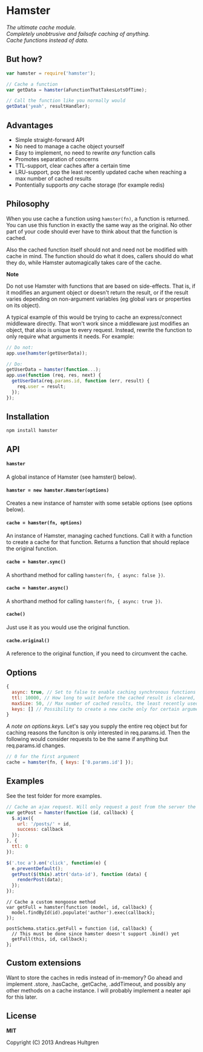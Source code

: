 # Hamster

_The ultimate cache module.  
Completely unobtrusive and failsafe caching of anything.  
Cache functions instead of data._


## But how?

```javascript
var hamster = require('hamster');

// Cache a function
var getData = hamster(aFunctionThatTakesLotsOfTime);

// Call the function like you normally would
getData('yeah', resultHandler);
```


## Advantages

* Simple straight-forward API
* No need to manage a cache object yourself
* Easy to implement, no need to rewrite _any_ function calls
* Promotes separation of concerns
* TTL-support, clear caches after a certain time
* LRU-support, pop the least recently updated cache when reaching a max number of cached results
* Pontentially supports _any_ cache storage (for example redis)


## Philosophy

When you use cache a function using `hamster(fn)`, a function is returned. You
can use this function in exactly the same way as the original. No other part of
your code should ever have to think about that the function is cached.

Also the cached function itself should not and need not be modified with cache
in mind. The function should do what it does, callers should do what they do,
while Hamster automagically takes care of the cache.

**Note**

Do not use Hamster with functions that are based on side-effects. That is, if 
it modifies an argument object or doesn't return the result, or if the result 
varies depending on non-argument variables (eg global vars or properties on its 
object).

A typical example of this would be trying to cache an express/connect middleware 
directly. That won't work since a middleware just modifies an object, that also
is unique to every request. Instead, rewrite the function to only require what
arguments it needs. For example:

```javascript
// Do not:
app.use(hamster(getUserData));

// Do:
getUserData = hamster(function...);
app.use(function (req, res, next) {
  getUserData(req.params.id, function (err, result) {
    req.user = result;
  });
});
```


## Installation

`npm install hamster`


## API

#### `hamster`

A global instance of Hamster (see hamster() below).

#### `hamster = new hamster.Hamster(options)`

Creates a new instance of hamster with some setable options (see options below).

#### `cache = hamster(fn, options)`

An instance of Hamster, managing cached functions. Call it with a function to
create a cache for that function. Returns a function that should replace the
original function.

#### `cache = hamster.sync()`

A shorthand method for calling `hamster(fn, { async: false })`.

#### `cache = hamster.async()`

A shorthand method for calling `hamster(fn, { async: true })`.

#### `cache()`

Just use it as you would use the original function.

#### `cache.original()`

A reference to the original function, if you need to circumvent the cache.


## Options

```javascript
{
  async: true, // Set to false to enable caching synchronous functions
  ttl: 10000, // How long to wait before the cached result is cleared, in milliseconds
  maxSize: 50, // Max number of cached results, the least recently used will be dropped when exeeding this limit
  keys: [] // Possibility to create a new cache only for certain arguments/properties
}
```

_A note on options.keys._ Let's say you supply the entire req object but for
caching reasons the funciton is only interested in req.params.id. Then the
following would consider requests to be the same if anything but req.params.id
changes.

```javascript
// 0 for the first argument
cache = hamster(fn, { keys: ['0.params.id'] });
```


## Examples

See the test folder for more examples.

```javascript
// Cache an ajax request. Will only request a post from the server the first time
var getPost = hamster(function (id, callback) {
  $.ajax({
    url: '/posts/' + id,
    success: callback
  });
}, {
  ttl: 0
});

$('.toc a').on('click', function(e) {
  e.preventDefault();
  getPost($(this).attr('data-id'), function (data) {
    renderPost(data);
  });
});
```

```javscript
// Cache a custom mongoose method
var getFull = hamster(function (model, id, callback) {
  model.findById(id).populate('author').exec(callback);
});

postSchema.statics.getFull = function (id, callback) {
  // This must be done since hamster doesn't support .bind() yet
  getFull(this, id, callback);
};
```


## Custom extensions

Want to store the caches in redis instead of in-memory? Go ahead and implement
.store, .hasCache, .getCache, .addTimeout, and possibly any other methods on a
cache instance.
I will probably implement a neater api for this later.


## License

**MIT**

Copyright (C) 2013 Andreas Hultgren
